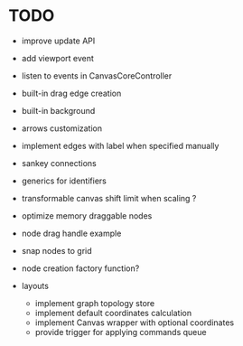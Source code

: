 # TODO

- improve update API
- add viewport event
- listen to events in CanvasCoreController
- built-in drag edge creation
- built-in background
- arrows customization
- implement edges with label when specified manually
- sankey connections
- generics for identifiers
- transformable canvas shift limit when scaling ?
- optimize memory draggable nodes
- node drag handle example
- snap nodes to grid
- node creation factory function?

- layouts

  - implement graph topology store
  - implement default coordinates calculation
  - implement Canvas wrapper with optional coordinates
  - provide trigger for applying commands queue
